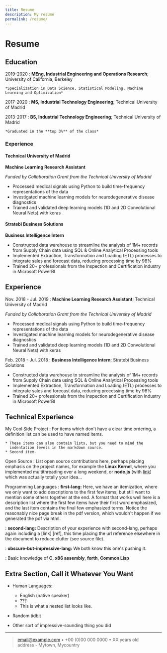 ```yaml
---
title: Resume
description: My resume
permalink: /resume/
---
```


# Resume

Education
---------

2019-2020
:   **MEng, Industrial Engineering and Operations Research**; University of California, Berkeley

    *Specialization in Data Science, Statistical Modeling, Machine Learning and Optimization*


2017-2020
:   **MS, Industrial Technology Engineering**; Technical University of Madrid

2013-2017
:   **BS, Industrial Technology Engineering**; Technical University of Madrid

    *Graduated in the **top 3%** of the class*


### Experience
#### Technical University of Madrid
**Machine Learning Research Assistant**

*Funded by Collaboration Grant from the Technical University of Madrid*

* Processed medical signals using Python to build time-frequency representations of the data
* Investigated machine learning models for neurodegenerative disease diagnostics
* Trained and validated deep learning models (1D and 2D Convolutional Neural Nets) with keras

#### Stratebi Business Solutions
**Business Intelligence Intern**

* Constructed data warehouse to streamline the analysis of 1M+ records from Supply Chain data using SQL & Online Analytical Processing tools
* Implemented Extraction, Transformation and Loading (ETL) processes to integrate sales and forecast data, reducing processing time by 98%
* Trained 20+ professionals from the Inspection and Certification industry in Microsoft PowerBI


Experience
----------

Nov. 2018 - Jul. 2019
:   **Machine Learning Research Assistant**; Technical University of Madrid

*Funded by Collaboration Grant from the Technical University of Madrid*

* Processed medical signals using Python to build time-frequency representations of the data
* Investigated machine learning models for neurodegenerative disease diagnostics
* Trained and validated deep learning models (1D and 2D Convolutional Neural Nets) with keras


Feb. 2018 - Jul. 2018
:   **Business Intelligence Intern**; Stratebi Business Solutions

* Constructed data warehouse to streamline the analysis of 1M+ records from Supply Chain data using SQL & Online Analytical Processing tools
* Implemented Extraction, Transformation and Loading (ETL) processes to integrate sales and forecast data, reducing processing time by 98%
* Trained 20+ professionals from the Inspection and Certification industry in Microsoft PowerBI

Technical Experience
--------------------

My Cool Side Project
:   For items which don't have a clear time ordering, a definition
    list can be used to have named items.

    * These items can also contain lists, but you need to mind the
      indentation levels in the markdown source.
    * Second item.

Open Source
:   List open source contributions here, perhaps placing emphasis on
    the project names, for example the **Linux Kernel**, where you
    implemented multithreading over a long weekend, or **node.js**
    (with [link](http://nodejs.org)) which was actually totally
    your idea...

Programming Languages
:   **first-lang:** Here, we have an itemization, where we only want
    to add descriptions to the first few items, but still want to
    mention some others together at the end. A format that works well
    here is a description list where the first few items have their
    first word emphasized, and the last item contains the final few
    emphasized terms. Notice the reasonably nice page break in the pdf
    version, which wouldn't happen if we generated the pdf via html.

:   **second-lang:** Description of your experience with second-lang,
    perhaps again including a [link] [ref], this time placing the url
    reference elsewhere in the document to reduce clutter (see source
    file). 

:   **obscure-but-impressive-lang:** We both know this one's pushing
    it.

:   Basic knowledge of **C**, **x86 assembly**, **forth**, **Common Lisp**

Extra Section, Call it Whatever You Want
----------------------------------------

* Human Languages:

     * English (native speaker)
     * ???
     * This is what a nested list looks like.

* Random tidbit

* Other sort of impressive-sounding thing you did

----

> <email@example.com> • +00 (0)00 000 0000 • XX years old\
> address - Mytown, Mycountry
